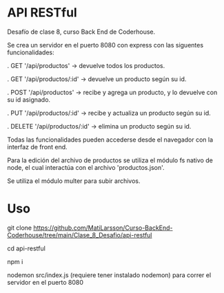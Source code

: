 # API RESTful

Desafío de clase 8, curso Back End de Coderhouse.

Se crea un servidor en el puerto 8080 con express con las siguentes funcionalidades:

. GET '/api/productos' -> devuelve todos los productos.

. GET '/api/productos/:id' -> devuelve un producto según su id.

. POST '/api/productos' -> recibe y agrega un producto, y lo devuelve con su id asignado.

. PUT '/api/productos/:id' -> recibe y actualiza un producto según su id.

. DELETE '/api/productos/:id' -> elimina un producto según su id.

Todas las funcionalidades pueden accederse desde el navegador con la interfaz de front end.

Para la edición del archivo de productos se utiliza el módulo fs nativo de node, el cual interactúa con el archivo 'productos.json'.

Se utiliza el módulo multer para subir archivos.

# Uso

git clone https://github.com/MatiLarsson/Curso-BackEnd-Coderhouse/tree/main/Clase_8_Desafio/api-restful

cd api-restful

npm i

nodemon src/index.js (requiere tener instalado nodemon) para correr el servidor en el puerto 8080